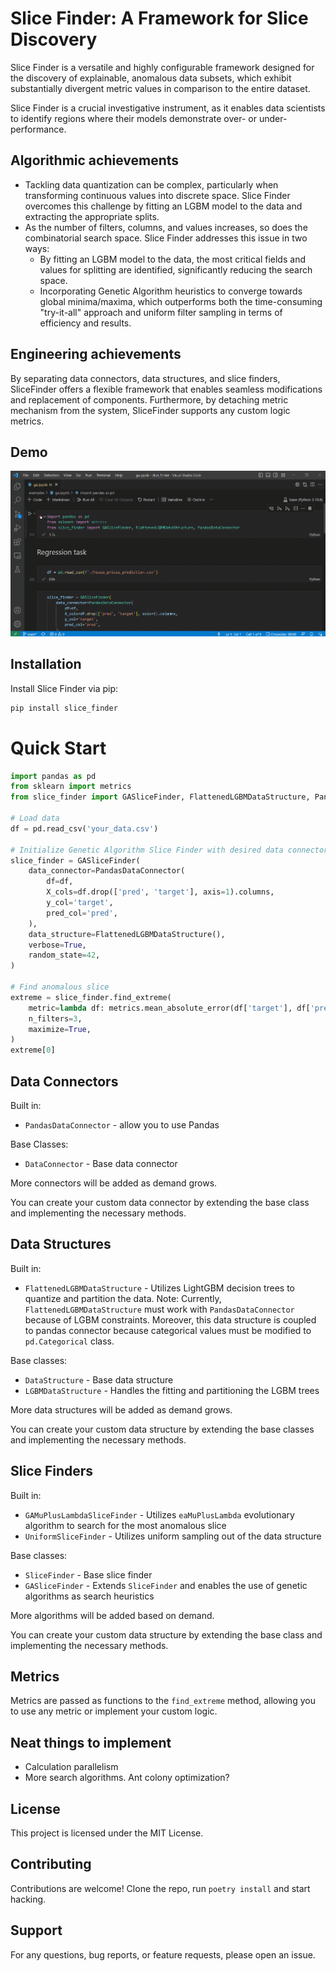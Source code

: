 # Slice Finder: A Framework for Slice Discovery

Slice Finder is a versatile and highly configurable framework designed for the discovery of explainable, anomalous data subsets, which exhibit substantially divergent metric values in comparison to the entire dataset.

Slice Finder is a crucial investigative instrument, as it enables data scientists to identify regions where their models demonstrate over- or under-performance.

## Algorithmic achievements
* Tackling data quantization can be complex, particularly when transforming continuous values into discrete space. Slice Finder overcomes this challenge by fitting an LGBM model to the data and extracting the appropriate splits.
* As the number of filters, columns, and values increases, so does the combinatorial search space. Slice Finder addresses this issue in two ways:
    * By fitting an LGBM model to the data, the most critical fields and values for splitting are identified, significantly reducing the search space.
    * Incorporating Genetic Algorithm heuristics to converge towards global minima/maxima, which outperforms both the time-consuming "try-it-all" approach and uniform filter sampling in terms of efficiency and results.

## Engineering achievements
By separating data connectors, data structures, and slice finders, SliceFinder offers a flexible framework that enables seamless modifications and replacement of components. Furthermore, by detaching metric mechanism from the system, SliceFinder supports any custom logic metrics.

## Demo
![GA search for anomalous subset with high MSE](./examples/demo.gif)

## Installation
Install Slice Finder via pip:
```python
pip install slice_finder
```

# Quick Start
```python
import pandas as pd
from sklearn import metrics
from slice_finder import GASliceFinder, FlattenedLGBMDataStructure, PandasDataConnector

# Load data
df = pd.read_csv('your_data.csv')

# Initialize Genetic Algorithm Slice Finder with desired data connector and data structure
slice_finder = GASliceFinder(
    data_connector=PandasDataConnector(
        df=df,
        X_cols=df.drop(['pred', 'target'], axis=1).columns,
        y_col='target',
        pred_col='pred',
    ),
    data_structure=FlattenedLGBMDataStructure(),
    verbose=True,
    random_state=42,
)

# Find anomalous slice
extreme = slice_finder.find_extreme(
    metric=lambda df: metrics.mean_absolute_error(df['target'], df['pred']),
    n_filters=3,
    maximize=True,
)
extreme[0]
```

## Data Connectors
Built in:
* `PandasDataConnector` - allow you to use Pandas

Base Classes:
* `DataConnector` - Base data connector

More connectors will be added as demand grows.

You can create your custom data connector by extending the base class and implementing the necessary methods.

## Data Structures
Built in:
* `FlattenedLGBMDataStructure` - Utilizes LightGBM decision trees to quantize and partition the data.
Note: Currently, `FlattenedLGBMDataStructure` must work with `PandasDataConnector` because of LGBM constraints. Moreover, this data structure is coupled to pandas connector because categorical values must be modified to `pd.Categorical` class.

Base classes:
* `DataStructure` - Base data structure
* `LGBMDataStructure` - Handles the fitting and partitioning the LGBM trees

More data structures will be added as demand grows.

You can create your custom data structure by extending the base classes and implementing the necessary methods.

## Slice Finders
Built in:
* `GAMuPlusLambdaSliceFinder` - Utilizes `eaMuPlusLambda` evolutionary algorithm to search for the most anomalous slice
* `UniformSliceFinder` - Utilizes uniform sampling out of the data structure

Base classes:
* `SliceFinder` - Base slice finder
* `GASliceFinder` - Extends `SliceFinder` and enables the use of genetic algorithms as search heuristics

More algorithms will be added based on demand. 

You can create your custom data structure by extending the base class and implementing the necessary methods.

## Metrics
Metrics are passed as functions to the `find_extreme` method, allowing you to use any metric or implement your custom logic.

## Neat things to implement
* Calculation parallelism
* More search algorithms. Ant colony optimization?

## License
This project is licensed under the MIT License.

## Contributing
Contributions are welcome!
Clone the repo, run `poetry install` and start hacking.

## Support
For any questions, bug reports, or feature requests, please open an issue.